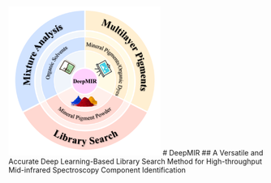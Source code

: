 <img src="/fig/abstract.png" width="300px" align="float:center" />
# DeepMIR
## A Versatile and Accurate Deep Learning-Based Library Search Method for High-throughput Mid-infrared Spectroscopy Component Identification
